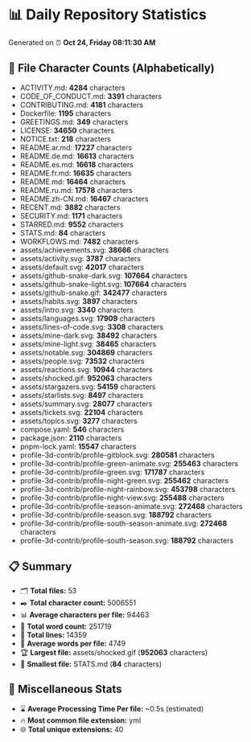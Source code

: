 # 📊 Daily Repository Statistics
Generated on ⏰ **Oct 24, Friday 08:11:30 AM**

## 📂 File Character Counts (Alphabetically)
- ACTIVITY.md: **4284** characters
- CODE_OF_CONDUCT.md: **3391** characters
- CONTRIBUTING.md: **4181** characters
- Dockerfile: **1195** characters
- GREETINGS.md: **349** characters
- LICENSE: **34650** characters
- NOTICE.txt: **218** characters
- README.ar.md: **17227** characters
- README.de.md: **16613** characters
- README.es.md: **16618** characters
- README.fr.md: **16635** characters
- README.md: **16464** characters
- README.ru.md: **17578** characters
- README.zh-CN.md: **16467** characters
- RECENT.md: **3882** characters
- SECURITY.md: **1171** characters
- STARRED.md: **9552** characters
- STATS.md: **84** characters
- WORKFLOWS.md: **7482** characters
- assets/achievements.svg: **38666** characters
- assets/activity.svg: **3787** characters
- assets/default.svg: **42017** characters
- assets/github-snake-dark.svg: **107664** characters
- assets/github-snake-light.svg: **107664** characters
- assets/github-snake.gif: **342477** characters
- assets/habits.svg: **3897** characters
- assets/intro.svg: **3340** characters
- assets/languages.svg: **17909** characters
- assets/lines-of-code.svg: **3308** characters
- assets/mine-dark.svg: **38492** characters
- assets/mine-light.svg: **38465** characters
- assets/notable.svg: **304869** characters
- assets/people.svg: **73532** characters
- assets/reactions.svg: **10944** characters
- assets/shocked.gif: **952063** characters
- assets/stargazers.svg: **54159** characters
- assets/starlists.svg: **8497** characters
- assets/summary.svg: **28077** characters
- assets/tickets.svg: **22104** characters
- assets/topics.svg: **3277** characters
- compose.yaml: **546** characters
- package.json: **2110** characters
- pnpm-lock.yaml: **15547** characters
- profile-3d-contrib/profile-gitblock.svg: **280581** characters
- profile-3d-contrib/profile-green-animate.svg: **255463** characters
- profile-3d-contrib/profile-green.svg: **171787** characters
- profile-3d-contrib/profile-night-green.svg: **255462** characters
- profile-3d-contrib/profile-night-rainbow.svg: **453798** characters
- profile-3d-contrib/profile-night-view.svg: **255488** characters
- profile-3d-contrib/profile-season-animate.svg: **272468** characters
- profile-3d-contrib/profile-season.svg: **188792** characters
- profile-3d-contrib/profile-south-season-animate.svg: **272468** characters
- profile-3d-contrib/profile-south-season.svg: **188792** characters

## 📋 Summary
- 🗂️ **Total files:** 53
- ✒️ **Total character count:** 5006551
- 📊 **Average characters per file:** 94463
- 📝 **Total word count:** 251719
- 🧾 **Total lines:** 14359
- 📐 **Average words per file:** 4749
- 🏆 **Largest file:** assets/shocked.gif (**952063** characters)
- 🥉 **Smallest file:** STATS.md (**84** characters)

## 🌟 Miscellaneous Stats
- ⌛ **Average Processing Time Per file:** ~0.5s (estimated)
- 🔥 **Most common file extension:** yml
- 🌐 **Total unique extensions:** 40
